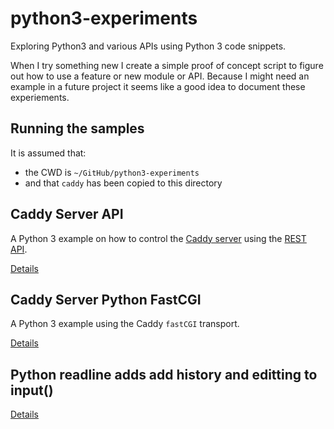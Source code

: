 # python3-experiments
Exploring Python3 and various APIs using Python 3 code snippets.

When I try something new I create a simple proof of concept script 
to figure out how to use a feature or new module or API.
Because I might need an example in a future project it seems like a 
good idea to document these experiements.


## Running the samples
It is assumed that:
* the CWD is `~/GitHub/python3-experiments`
* and that `caddy` has been copied to this directory


## Caddy Server API
A Python 3 example on how to control the [Caddy server](https://caddyserver.com/) 
using the [REST API](https://caddyserver.com/docs/quick-starts/api).

[Details](caddy-server-api/README.md)


## Caddy Server Python FastCGI
A Python 3 example using the Caddy `fastCGI` transport.

[Details](caddy-server-fastcgi/README.md)


## Python readline adds add history and editting to input()
[Details](python-readline/README.md)
